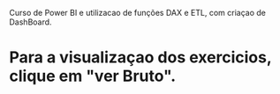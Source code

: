 Curso de Power BI e utilizacao de funções DAX e ETL, com criaçao de DashBoard.
# Para a visualizaçao dos exercicios, clique em "ver Bruto".
